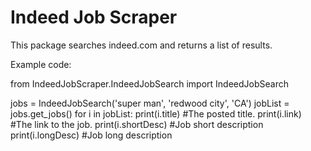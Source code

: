 # Indeed Job Scraper
This package searches indeed.com and returns a list of results.

Example code:

from IndeedJobScraper.IndeedJobSearch import IndeedJobSearch

jobs = IndeedJobSearch('super man', 'redwood city', 'CA')
jobList = jobs.get_jobs()
for i in jobList:
    print(i.title) #The posted title.
    print(i.link)  #The link to the job.
    print(i.shortDesc) #Job short description
    print(i.longDesc)  #Job long description
